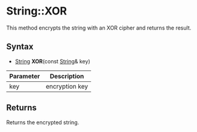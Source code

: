 # String::XOR #

This method encrypts the string with an XOR cipher and returns the result.

## Syntax ##

- [String](String.md) **XOR**(const [String](String.md)& key)

| Parameter | Description |
| --- | --- |
| key | encryption key |

## Returns ##

Returns the encrypted string.